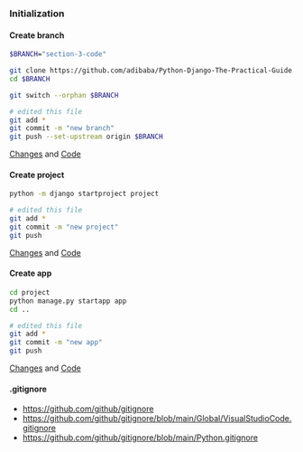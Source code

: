 ### Initialization

#### Create branch 

 ```sh
$BRANCH="section-3-code"

git clone https://github.com/adibaba/Python-Django-The-Practical-Guide.git $BRANCH
cd $BRANCH

git switch --orphan $BRANCH

# edited this file
git add *
git commit -m "new branch"
git push --set-upstream origin $BRANCH
```

[Changes](https://github.com/adibaba/Python-Django-The-Practical-Guide/commit/596fdfd0f8664e57d07eca093a84f028caf7dbb0) and
  [Code](https://github.com/adibaba/Python-Django-The-Practical-Guide/tree/596fdfd0f8664e57d07eca093a84f028caf7dbb0)

#### Create project

 ```sh
python -m django startproject project

# edited this file
git add *
git commit -m "new project"
git push
```

[Changes](https://github.com/adibaba/Python-Django-The-Practical-Guide/commit/ef77ebb6c74a59607012b426345381a8e51e2836) and
  [Code](https://github.com/adibaba/Python-Django-The-Practical-Guide/tree/ef77ebb6c74a59607012b426345381a8e51e2836)

#### Create app

 ```sh
cd project
python manage.py startapp app
cd ..

# edited this file
git add *
git commit -m "new app"
git push
```

[Changes](https://github.com/adibaba/Python-Django-The-Practical-Guide/commit/4916ace266c6d419d675087b303e075d42d81195) and
  [Code](https://github.com/adibaba/Python-Django-The-Practical-Guide/tree/4916ace266c6d419d675087b303e075d42d81195)

#### .gitignore

- https://github.com/github/gitignore
- https://github.com/github/gitignore/blob/main/Global/VisualStudioCode.gitignore
- https://github.com/github/gitignore/blob/main/Python.gitignore

